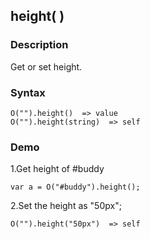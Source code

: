 ## height( )

### Description

Get or set height.

### Syntax
	O("").height()  => value
	O("").height(string)  => self

### Demo

1.Get height of #buddy

	var a = O("#buddy").height();

2.Set the height as "50px";

	O("").height("50px")  => self